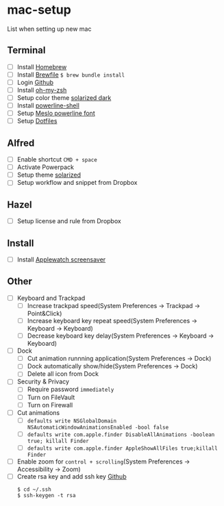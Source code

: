 # mac-setup
List when setting up new mac

## Terminal
- [ ] Install [Homebrew](https://brew.sh/)
- [ ] Install [Brewfile](./Brewfile) `$ brew bundle install`
- [ ] Login [Github](https://github.com)
- [ ] Install [oh-my-zsh](https://github.com/robbyrussell/oh-my-zsh)
- [ ] Setup color theme [solarized dark](https://github.com/altercation/solarized)
- [ ] Install [powerline-shell](https://github.com/b-ryan/powerline-shell)
- [ ] Setup [Meslo powerline font](https://github.com/powerline/fonts)
- [ ] Setup [Dotfiles](https://github.com/kotalab/dotfiles)

## Alfred
- [ ] Enable shortcut `CMD + space`
- [ ] Activate Powerpack
- [ ] Setup theme [solarized](https://github.com/deanishe/alfred-themes)
- [ ] Setup workflow and snippet from Dropbox

## Hazel
- [ ] Setup license and rule from Dropbox

## Install
- [ ] Install [Applewatch screensaver](http://www.rasmusnielsen.dk/applewatch/)

## Other
- [ ] Keyboard and Trackpad
  - [ ] Increase trackpad speed(System Preferences -> Trackpad -> Point&Click)
  - [ ] Increase keyboard key repeat speed(System Preferences -> Keyboard -> Keyboard)
  - [ ] Decrease keyboard key delay(System Preferences -> Keyboard -> Keyboard)
- [ ] Dock
  - [ ] Cut animation runnning application(System Preferences -> Dock)
  - [ ] Dock automatically show/hide(System Preferences -> Dock)
  - [ ] Delete all icon from Dock
- [ ] Security & Privacy
  - [ ] Require password `immediately`
  - [ ] Turn on FileVault
  - [ ] Turn on Firewall
- [ ] Cut animations
  - [ ] `defaults write NSGlobalDomain NSAutomaticWindowAnimationsEnabled -bool false`
  - [ ] `defaults write com.apple.finder DisableAllAnimations -boolean true; killall Finder`
  - [ ] `defaults write com.apple.finder AppleShowAllFiles true;killall Finder`
- [ ] Enable zoom for `control + scrolling`(System Preferences -> Accessibility -> Zoom)
- [ ] Create rsa key and add ssh key [Github](https://github.com/settings/keys)
    ```shell
    $ cd ~/.ssh
    $ ssh-keygen -t rsa
    ```

